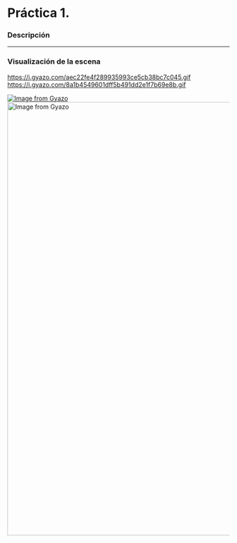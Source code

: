 # Práctica 1.
### Descripción


---
### Visualización de la escena
https://i.gyazo.com/aec22fe4f289935993ce5cb38bc7c045.gif
https://i.gyazo.com/8a1b4549601dff5b491dd2e1f7b69e8b.gif

[![Image from Gyazo](https://i.gyazo.com/aec22fe4f289935993ce5cb38bc7c045.gif)](https://gyazo.com/aec22fe4f289935993ce5cb38bc7c045)
<a href="https://gyazo.com/aec22fe4f289935993ce5cb38bc7c045"><img src="https://i.gyazo.com/aec22fe4f289935993ce5cb38bc7c045.gif" alt="Image from Gyazo" width="982"/></a>

